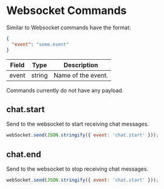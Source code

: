 
# Websocket Commands

Similar to Websocket commands have the format:

```json
{
  "event": "some.event"
}
```

Field | Type    | Description
----- |-------- | -------------
event | string  | Name of the event.

Commands currently do not have any payload.

## chat.start

Send to the websocket to start receiving chat messages.

```javascript
webSocket.send(JSON.stringify({ event: 'chat.start' }));
```

## chat.end

Send to the websocket to stop receiving chat messages.

```javascript
webSocket.send(JSON.stringify({ event: 'chat.start' }));
```
